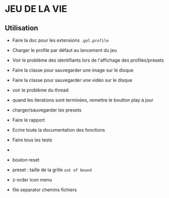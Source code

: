 # JEU DE LA VIE
## Utilisation
<!-- Faire une partie utilisation, pour montrer et expliquer le fonctionnement du logiciel -->


- Faire la doc pour les extensions `.gol.profile`
- Charger le profile par défaut au lancement du jeu
- Voir le problème des identifiants lors de l'affichage des profiles/presets
- Faire la classe pour sauvegarder une image sur le disque
- Faire la classe pour sauvegarder une vidéo sur le disque
- voir le problème du thread
- quand les iterations sont terminées, remettre le boutton play à jour
- charger/sauvegarder les presets
- Faire le rapport
- Ecrire toute la documentation des fonctions
- Faire tous les tests
-



- bouton reset
- preset : taille de la grille `out of bound`
- z-order icon menu
- file separator chemins fichiers
